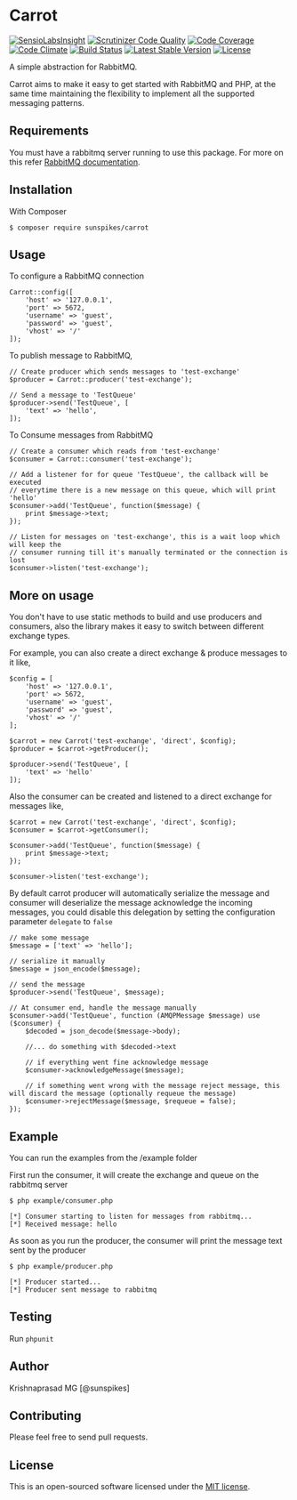 Carrot
============

[![SensioLabsInsight](https://insight.sensiolabs.com/projects/8a5e6274-af30-4606-8a5a-2b514ddace8e/mini.png)](https://insight.sensiolabs.com/projects/8a5e6274-af30-4606-8a5a-2b514ddace8e)
[![Scrutinizer Code Quality](https://scrutinizer-ci.com/g/sunspikes/carrot/badges/quality-score.png?b=master)](https://scrutinizer-ci.com/g/sunspikes/carrot/?branch=master)
[![Code Coverage](https://scrutinizer-ci.com/g/sunspikes/carrot/badges/coverage.png?b=master)](https://scrutinizer-ci.com/g/sunspikes/carrot/?branch=master)
[![Code Climate](https://codeclimate.com/github/sunspikes/carrot/badges/gpa.svg)](https://codeclimate.com/github/sunspikes/carrot)
[![Build Status](https://travis-ci.org/sunspikes/carrot.svg?branch=master)](https://travis-ci.org/sunspikes/carrot)
[![Latest Stable Version](https://poser.pugx.org/sunspikes/carrot/v/stable)](https://packagist.org/packages/sunspikes/carrot)
[![License](https://poser.pugx.org/sunspikes/carrot/license)](https://packagist.org/packages/sunspikes/carrot)

A simple abstraction for RabbitMQ.

Carrot aims to make it easy to get started with RabbitMQ and PHP, at the same time maintaining the flexibility to implement all the supported messaging patterns.

## Requirements

You must have a rabbitmq server running to use this package. For more on this refer [RabbitMQ documentation](https://www.rabbitmq.com/download.html).

## Installation

With Composer

```
$ composer require sunspikes/carrot
```

## Usage

To configure a RabbitMQ connection

```
Carrot::config([  
    'host' => '127.0.0.1',
    'port' => 5672,
    'username' => 'guest',
    'password' => 'guest',
    'vhost' => '/'
]);
```

To publish message to RabbitMQ,

```
// Create producer which sends messages to 'test-exchange'
$producer = Carrot::producer('test-exchange');

// Send a message to 'TestQueue'
$producer->send('TestQueue', [
    'text' => 'hello',
]);
```

To Consume messages from RabbitMQ

```
// Create a consumer which reads from 'test-exchange'
$consumer = Carrot::consumer('test-exchange');

// Add a listener for for queue 'TestQueue', the callback will be executed
// everytime there is a new message on this queue, which will print 'hello'
$consumer->add('TestQueue', function($message) {
    print $message->text;
});

// Listen for messages on 'test-exchange', this is a wait loop which will keep the
// consumer running till it's manually terminated or the connection is lost
$consumer->listen('test-exchange');
```

## More on usage

You don't have to use static methods to build and use producers and consumers, also the library makes it easy to switch between different exchange types.

For example, you can also create a direct exchange & produce messages to it like,

```
$config = [
    'host' => '127.0.0.1',
    'port' => 5672,
    'username' => 'guest',
    'password' => 'guest',
    'vhost' => '/'
];

$carrot = new Carrot('test-exchange', 'direct', $config);
$producer = $carrot->getProducer();

$producer->send('TestQueue', [
    'text' => 'hello'
]);
```

Also the consumer can be created and listened to a direct exchange for messages like,

```
$carrot = new Carrot('test-exchange', 'direct', $config);
$consumer = $carrot->getConsumer();

$consumer->add('TestQueue', function($message) {
    print $message->text;
});

$consumer->listen('test-exchange');
```

By default carrot producer will automatically serialize the message and consumer will deserialize the message acknowledge the incoming messages, you could disable this delegation by setting the configuration parameter `delegate` to `false`

```
// make some message
$message = ['text' => 'hello'];

// serialize it manually
$message = json_encode($message);

// send the message
$producer->send('TestQueue', $message);

// At consumer end, handle the message manually
$consumer->add('TestQueue', function (AMQPMessage $message) use ($consumer) {
    $decoded = json_decode($message->body);
    
    //... do something with $decoded->text
    
    // if everything went fine acknowledge message
    $consumer->acknowledgeMessage($message);
    
    // if something went wrong with the message reject message, this will discard the message (optionally requeue the message)
    $consumer->rejectMessage($message, $requeue = false);
});

```

## Example

You can run the examples from the /example folder

First run the consumer, it will create the exchange and queue on the rabbitmq server

```
$ php example/consumer.php

[*] Consumer starting to listen for messages from rabbitmq...
[*] Received message: hello
```

As soon as you run the producer, the consumer will print the message text sent by the producer

```
$ php example/producer.php

[*] Producer started...
[*] Producer sent message to rabbitmq
```

## Testing

Run `phpunit`

## Author

Krishnaprasad MG [@sunspikes]

## Contributing

Please feel free to send pull requests.

## License

This is an open-sourced software licensed under the [MIT license](http://opensource.org/licenses/MIT).
